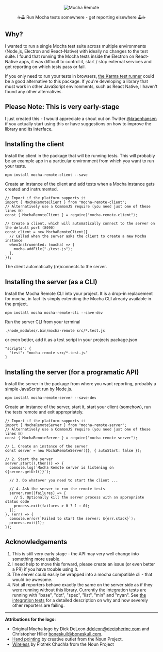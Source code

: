 <p align="center">
  <img src="https://github.com/kraenhansen/mocha-remote/raw/master/docs/logo.svg?sanitize=true" alt="Mocha Remote"/>
</p>

<p align="center">
  ☕️🕹 Run Mocha tests somewhere - get reporting elsewhere 🕹☕️
</p>

## Why?

I wanted to run a single Mocha test suite across multiple environments (Node.js, Electron and React-Native) with ideally
no changes to the test suite. I found that running the Mocha tests inside the Electron on React-Native apps, it was
difficult to control it, start / stop external services and get reporting on which tests pass or fail.

If you only need to run your tests in browsers, [the Karma test runner](https://karma-runner.github.io/) could be a good
alternative to this package. If you're developing a library that must work in other JavaScript environments, such as
React Native, I haven't found any other alternatives.

## Please Note: This is very early-stage

I just created this - I would appreciate a shout out on Twitter [@kraenhansen](https://twitter.com/kraenhansen) if you
actually start using this or have suggestions on how to improve the library and its interface.

## Installing the client

Install the client in the package that will be running tests.
This will probably be an example app in a particular environment from which you want to run your tests.

```
npm install mocha-remote-client --save
```

Create an instance of the client and add tests when a Mocha instance gets created and instrumented.

```
// Import if the platform supports it
import { MochaRemoteClient } from "mocha-remote-client";
// Alternatively use a CommonJS require (you need just one of these lines 🤓)
const { MochaRemoteClient } = require("mocha-remote-client");

// Create a client, which will automatically connect to the server on the default port (8090)
const client = new MochaRemoteClient({
  // Called when the server asks the client to create a new Mocha instance
  whenInstrumented: (mocha) => {
    mocha.addFile("./test.js");
  },
});
```

The client automatically (re)connects to the server.

## Installing the server (as a CLI)

Install the Mocha Remote CLI into your project. It is a drop-in replacement for mocha, in fact its simply extending the
Mocha CLI already available in the project.

```
npm install mocha mocha-remote-cli --save-dev
```

Run the server CLI from your terminal

```
./node_modules/.bin/mocha-remote src/*.test.js
```

or even better, add it as a test script in your projects package.json

```
"scripts": {
  "test": "mocha-remote src/*.test.js"
}
```

## Installing the server (for a programatic API)

Install the server in the package from where you want reporting, probably a simple JavaScript run by Node.js.

```
npm install mocha-remote-server --save-dev
```

Create an instance of the server, start it, start your client (somehow), run the tests remote and exit appropriately.

```
// Import if the platform supports it
import { MochaRemoteServer } from "mocha-remote-server";
// Alternatively use a CommonJS require (you need just one of these lines 🤓)
const { MochaRemoteServer } = require("mocha-remote-server");

// 1. Create an instance of the server
const server = new MochaRemoteServer({}, { autoStart: false });

// 2. Start the server
server.start().then(() => {
  console.log(`Mocha Remote server is listening on ${server.getUrl()}`);

  // 3. Do whatever you need to start the client ...

  // 4. Ask the server to run the remote tests
  server.run((failures) => {
    // 5. Optionally kill the server process with an appropriate status code
    process.exit(failures > 0 ? 1 : 0);
  });
}, (err) => {
  console.error(`Failed to start the server: ${err.stack}`);
  process.exit(1);
});
```

## Acknowledgements

1. This is still very early stage - the API may very well change into something more usable.
2. I need help to move this forward, please create an issue (or even better a PR) if you have trouble using it.
3. The server could easily be wrapped into a mocha compatible cli - that would be awesome.
4. Not all reporters behave exactly the same on the server side as if they were running without this library. Currently
   the integration tests are running with "base", "dot", "spec", "list", "min" and "nyan".
   See [the integration tests](https://github.com/kraenhansen/mocha-remote/blob/master/integration-tests/client-and-server.test.ts#L101-L114)
   for a detailed description on why and how severely other reporters are failing.

---

**Attributions for the logo:**

- Original Mocha logo by Dick DeLeon <ddeleon@decipherinc.com> and Christopher Hiller <boneskull@boneskull.com>.
- [Hand pointing](https://thenounproject.com/search/?q=pointing%20hand&i=593527) by creative outlet from the Noun Project.
- [Wireless](https://thenounproject.com/search/?q=wireless&i=21574) by Piotrek Chuchla from the Noun Project
